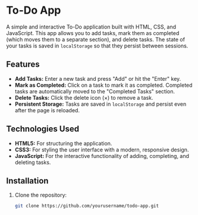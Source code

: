 # To-Do App

A simple and interactive To-Do application built with HTML, CSS, and JavaScript. This app allows you to add tasks, mark them as completed (which moves them to a separate section), and delete tasks. The state of your tasks is saved in `localStorage` so that they persist between sessions.

## Features

- **Add Tasks:** Enter a new task and press "Add" or hit the "Enter" key.
- **Mark as Completed:** Click on a task to mark it as completed. Completed tasks are automatically moved to the "Completed Tasks" section.
- **Delete Tasks:** Click the delete icon (×) to remove a task.
- **Persistent Storage:** Tasks are saved in `localStorage` and persist even after the page is reloaded.

## Technologies Used

- **HTML5:** For structuring the application.
- **CSS3:** For styling the user interface with a modern, responsive design.
- **JavaScript:** For the interactive functionality of adding, completing, and deleting tasks.

## Installation

1. Clone the repository:
   ```bash
   git clone https://github.com/yourusername/todo-app.git
